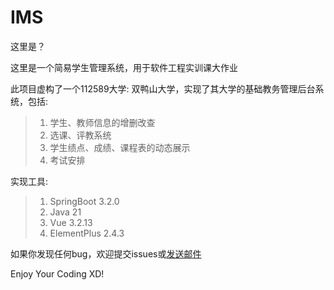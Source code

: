 # IMS
这里是？

这里是一个简易学生管理系统，用于软件工程实训课大作业

此项目虚构了一个112589大学: 双鸭山大学，实现了其大学的基础教务管理后台系统，包括:

> 1. 学生、教师信息的增删改查
> 2. 选课、评教系统
> 3. 学生绩点、成绩、课程表的动态展示
> 4. 考试安排

实现工具:

> 1. SpringBoot 3.2.0
> 2. Java 21
> 3. Vue 3.2.13
> 4. ElementPlus 2.4.3

如果你发现任何bug，欢迎提交issues或[发送邮件](dreaminglri@outlook.com)

Enjoy Your Coding XD!